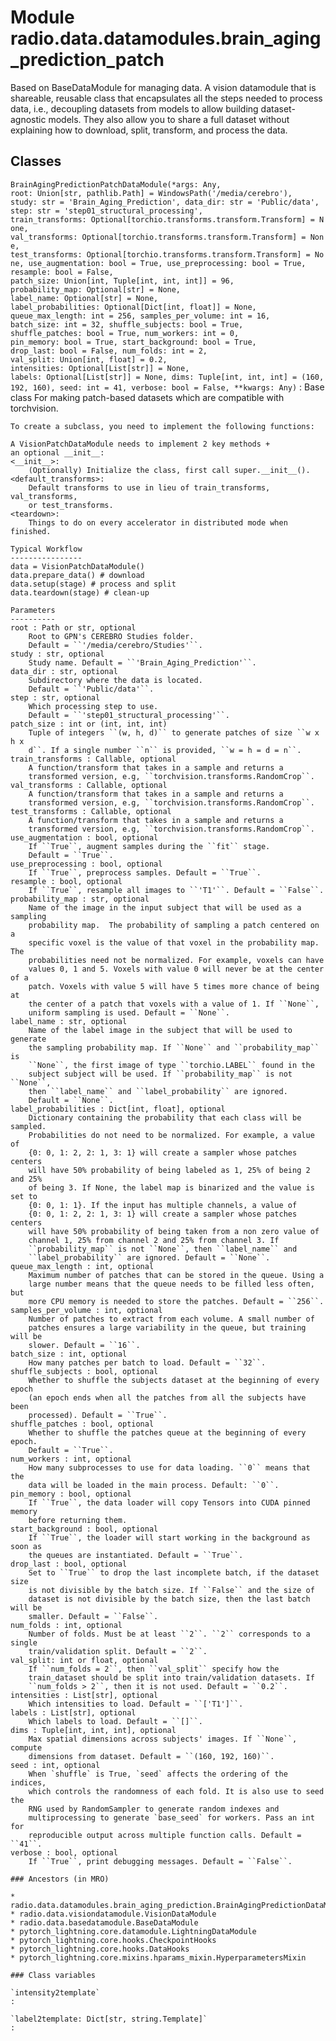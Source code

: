 Module radio.data.datamodules.brain_aging_prediction_patch
==========================================================
Based on BaseDataModule for managing data. A vision datamodule that is
shareable, reusable class that encapsulates all the steps needed to process
data, i.e., decoupling datasets from models to allow building dataset-agnostic
models. They also allow you to share a full dataset without explaining how to
download, split, transform, and process the data.

Classes
-------

`BrainAgingPredictionPatchDataModule(*args: Any, root: Union[str, pathlib.Path] = WindowsPath('/media/cerebro'), study: str = 'Brain_Aging_Prediction', data_dir: str = 'Public/data', step: str = 'step01_structural_processing', train_transforms: Optional[torchio.transforms.transform.Transform] = None, val_transforms: Optional[torchio.transforms.transform.Transform] = None, test_transforms: Optional[torchio.transforms.transform.Transform] = None, use_augmentation: bool = True, use_preprocessing: bool = True, resample: bool = False, patch_size: Union[int, Tuple[int, int, int]] = 96, probability_map: Optional[str] = None, label_name: Optional[str] = None, label_probabilities: Optional[Dict[int, float]] = None, queue_max_length: int = 256, samples_per_volume: int = 16, batch_size: int = 32, shuffle_subjects: bool = True, shuffle_patches: bool = True, num_workers: int = 0, pin_memory: bool = True, start_background: bool = True, drop_last: bool = False, num_folds: int = 2, val_split: Union[int, float] = 0.2, intensities: Optional[List[str]] = None, labels: Optional[List[str]] = None, dims: Tuple[int, int, int] = (160, 192, 160), seed: int = 41, verbose: bool = False, **kwargs: Any)`
:   Base class For making patch-based datasets which are compatible with
    torchvision.
    
    To create a subclass, you need to implement the following functions:
    
    A VisionPatchDataModule needs to implement 2 key methods +
    an optional __init__:
    <__init__>:
        (Optionally) Initialize the class, first call super.__init__().
    <default_transforms>:
        Default transforms to use in lieu of train_transforms, val_transforms,
        or test_transforms.
    <teardown>:
        Things to do on every accelerator in distributed mode when finished.
    
    Typical Workflow
    ----------------
    data = VisionPatchDataModule()
    data.prepare_data() # download
    data.setup(stage) # process and split
    data.teardown(stage) # clean-up
    
    Parameters
    ----------
    root : Path or str, optional
        Root to GPN's CEREBRO Studies folder.
        Default = ``'/media/cerebro/Studies'``.
    study : str, optional
        Study name. Default = ``'Brain_Aging_Prediction'``.
    data_dir : str, optional
        Subdirectory where the data is located.
        Default = ``'Public/data'``.
    step : str, optional
        Which processing step to use.
        Default = ``'step01_structural_processing'``.
    patch_size : int or (int, int, int)
        Tuple of integers ``(w, h, d)`` to generate patches of size ``w x h x
        d``. If a single number ``n`` is provided, ``w = h = d = n``.
    train_transforms : Callable, optional
        A function/transform that takes in a sample and returns a
        transformed version, e.g, ``torchvision.transforms.RandomCrop``.
    val_transforms : Callable, optional
        A function/transform that takes in a sample and returns a
        transformed version, e.g, ``torchvision.transforms.RandomCrop``.
    test_transforms : Callable, optional
        A function/transform that takes in a sample and returns a
        transformed version, e.g, ``torchvision.transforms.RandomCrop``.
    use_augmentation : bool, optional
        If ``True``, augment samples during the ``fit`` stage.
        Default = ``True``.
    use_preprocessing : bool, optional
        If ``True``, preprocess samples. Default = ``True``.
    resample : bool, optional
        If ``True``, resample all images to ``'T1'``. Default = ``False``.
    probability_map : str, optional
        Name of the image in the input subject that will be used as a sampling
        probability map.  The probability of sampling a patch centered on a
        specific voxel is the value of that voxel in the probability map. The
        probabilities need not be normalized. For example, voxels can have
        values 0, 1 and 5. Voxels with value 0 will never be at the center of a
        patch. Voxels with value 5 will have 5 times more chance of being at
        the center of a patch that voxels with a value of 1. If ``None``,
        uniform sampling is used. Default = ``None``.
    label_name : str, optional
        Name of the label image in the subject that will be used to generate
        the sampling probability map. If ``None`` and ``probability_map`` is
        ``None``, the first image of type ``torchio.LABEL`` found in the
        subject subject will be used. If ``probability_map`` is not ``None``,
        then ``label_name`` and ``label_probability`` are ignored.
        Default = ``None``.
    label_probabilities : Dict[int, float], optional
        Dictionary containing the probability that each class will be sampled.
        Probabilities do not need to be normalized. For example, a value of
        {0: 0, 1: 2, 2: 1, 3: 1} will create a sampler whose patches centers
        will have 50% probability of being labeled as 1, 25% of being 2 and 25%
        of being 3. If None, the label map is binarized and the value is set to
        {0: 0, 1: 1}. If the input has multiple channels, a value of
        {0: 0, 1: 2, 2: 1, 3: 1} will create a sampler whose patches centers
        will have 50% probability of being taken from a non zero value of
        channel 1, 25% from channel 2 and 25% from channel 3. If
        ``probability_map`` is not ``None``, then ``label_name`` and
        ``label_probability`` are ignored. Default = ``None``.
    queue_max_length : int, optional
        Maximum number of patches that can be stored in the queue. Using a
        large number means that the queue needs to be filled less often, but
        more CPU memory is needed to store the patches. Default = ``256``.
    samples_per_volume : int, optional
        Number of patches to extract from each volume. A small number of
        patches ensures a large variability in the queue, but training will be
        slower. Default = ``16``.
    batch_size : int, optional
        How many patches per batch to load. Default = ``32``.
    shuffle_subjects : bool, optional
        Whether to shuffle the subjects dataset at the beginning of every epoch
        (an epoch ends when all the patches from all the subjects have been
        processed). Default = ``True``.
    shuffle_patches : bool, optional
        Whether to shuffle the patches queue at the beginning of every epoch.
        Default = ``True``.
    num_workers : int, optional
        How many subprocesses to use for data loading. ``0`` means that the
        data will be loaded in the main process. Default: ``0``.
    pin_memory : bool, optional
        If ``True``, the data loader will copy Tensors into CUDA pinned memory
        before returning them.
    start_background : bool, optional
        If ``True``, the loader will start working in the background as soon as
        the queues are instantiated. Default = ``True``.
    drop_last : bool, optional
        Set to ``True`` to drop the last incomplete batch, if the dataset size
        is not divisible by the batch size. If ``False`` and the size of
        dataset is not divisible by the batch size, then the last batch will be
        smaller. Default = ``False``.
    num_folds : int, optional
        Number of folds. Must be at least ``2``. ``2`` corresponds to a single
        train/validation split. Default = ``2``.
    val_split: int or float, optional
        If ``num_folds = 2``, then ``val_split`` specify how the
        train_dataset should be split into train/validation datasets. If
        ``num_folds > 2``, then it is not used. Default = ``0.2``.
    intensities : List[str], optional
        Which intensities to load. Default = ``['T1']``.
    labels : List[str], optional
        Which labels to load. Default = ``[]``.
    dims : Tuple[int, int, int], optional
        Max spatial dimensions across subjects' images. If ``None``, compute
        dimensions from dataset. Default = ``(160, 192, 160)``.
    seed : int, optional
        When `shuffle` is True, `seed` affects the ordering of the indices,
        which controls the randomness of each fold. It is also use to seed the
        RNG used by RandomSampler to generate random indexes and
        multiprocessing to generate `base_seed` for workers. Pass an int for
        reproducible output across multiple function calls. Default = ``41``.
    verbose : bool, optional
        If ``True``, print debugging messages. Default = ``False``.

    ### Ancestors (in MRO)

    * radio.data.datamodules.brain_aging_prediction.BrainAgingPredictionDataModule
    * radio.data.visiondatamodule.VisionDataModule
    * radio.data.basedatamodule.BaseDataModule
    * pytorch_lightning.core.datamodule.LightningDataModule
    * pytorch_lightning.core.hooks.CheckpointHooks
    * pytorch_lightning.core.hooks.DataHooks
    * pytorch_lightning.core.mixins.hparams_mixin.HyperparametersMixin

    ### Class variables

    `intensity2template`
    :

    `label2template: Dict[str, string.Template]`
    :